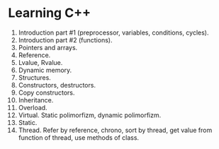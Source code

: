 # Learning C++
1) Introduction part #1 (preprocessor, variables, conditions, cycles).
2) Introduction part #2 (functions).
3) Pointers and arrays.
4) Reference.
5) Lvalue, Rvalue.
6) Dynamic memory.
7) Structures.
8) Constructors, destructors.
9) Copy constructors.
10) Inheritance.
11) Overload.
12) Virtual. Static polimorfizm, dynamic polimorfizm.
13) Static.
14) Thread. Refer by reference, chrono, sort by thread, get value from function of thread, use methods of class.
